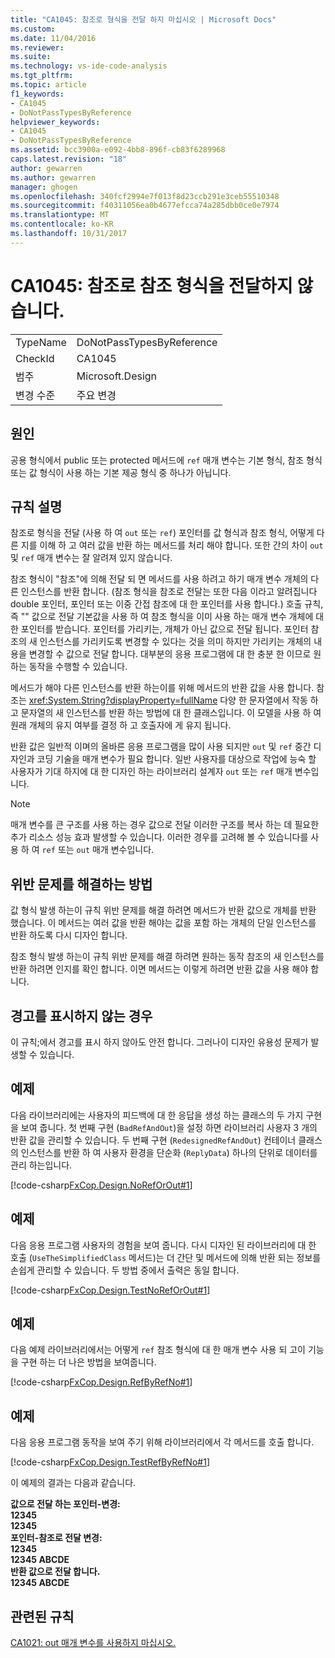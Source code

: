 ```yaml
---
title: "CA1045: 참조로 형식을 전달 하지 마십시오 | Microsoft Docs"
ms.custom: 
ms.date: 11/04/2016
ms.reviewer: 
ms.suite: 
ms.technology: vs-ide-code-analysis
ms.tgt_pltfrm: 
ms.topic: article
f1_keywords:
- CA1045
- DoNotPassTypesByReference
helpviewer_keywords:
- CA1045
- DoNotPassTypesByReference
ms.assetid: bcc3900a-e092-4bb8-896f-cb83f6289968
caps.latest.revision: "18"
author: gewarren
ms.author: gewarren
manager: ghogen
ms.openlocfilehash: 340fcf2994e7f013f8d23ccb291e3ceb55510348
ms.sourcegitcommit: f40311056ea0b4677efcca74a285dbb0ce0e7974
ms.translationtype: MT
ms.contentlocale: ko-KR
ms.lasthandoff: 10/31/2017
---
```

# <a name="ca1045-do-not-pass-types-by-reference"></a>CA1045: 참조로 참조 형식을 전달하지 않습니다.
|||  
|-|-|  
|TypeName|DoNotPassTypesByReference|  
|CheckId|CA1045|  
|범주|Microsoft.Design|  
|변경 수준|주요 변경|  
  
## <a name="cause"></a>원인  
 공용 형식에서 public 또는 protected 메서드에 `ref` 매개 변수는 기본 형식, 참조 형식 또는 값 형식이 사용 하는 기본 제공 형식 중 하나가 아닙니다.  
  
## <a name="rule-description"></a>규칙 설명  
 참조로 형식을 전달 (사용 하 여 `out` 또는 `ref`) 포인터를 값 형식과 참조 형식, 어떻게 다른 지를 이해 하 고 여러 값을 반환 하는 메서드를 처리 해야 합니다. 또한 간의 차이 `out` 및 `ref` 매개 변수는 잘 알려져 있지 않습니다.  
  
 참조 형식이 "참조"에 의해 전달 되 면 메서드를 사용 하려고 하기 매개 변수 개체의 다른 인스턴스를 반환 합니다. (참조 형식을 참조로 전달는 또한 다음 이라고 알려집니다 double 포인터, 포인터 또는 이중 간접 참조에 대 한 포인터를 사용 합니다.) 호출 규칙, 즉 "" 값으로 전달 기본값을 사용 하 여 참조 형식을 이미 사용 하는 매개 변수 개체에 대 한 포인터를 받습니다. 포인터를 가리키는, 개체가 아닌 값으로 전달 됩니다. 포인터 참조의 새 인스턴스를 가리키도록 변경할 수 있다는 것을 의미 하지만 가리키는 개체의 내용을 변경할 수 값으로 전달 합니다. 대부분의 응용 프로그램에 대 한 충분 한 이므로 원하는 동작을 수행할 수 있습니다.  
  
 메서드가 해야 다른 인스턴스를 반환 하는이를 위해 메서드의 반환 값을 사용 합니다. 참조는 <xref:System.String?displayProperty=fullName> 다양 한 문자열에서 작동 하 고 문자열의 새 인스턴스를 반환 하는 방법에 대 한 클래스입니다. 이 모델을 사용 하 여 원래 개체의 유지 여부를 결정 하 고 호출자에 게 유지 됩니다.  
  
 반환 값은 일반적 이며의 올바른 응용 프로그램을 많이 사용 되지만 `out` 및 `ref` 중간 디자인과 코딩 기술을 매개 변수가 필요 합니다. 일반 사용자를 대상으로 작업에 능숙 할 사용자가 기대 하지에 대 한 디자인 하는 라이브러리 설계자 `out` 또는 `ref` 매개 변수입니다.  
  
> [!NOTE]
>  매개 변수를 큰 구조를 사용 하는 경우 값으로 전달 이러한 구조를 복사 하는 데 필요한 추가 리소스 성능 효과 발생할 수 있습니다. 이러한 경우를 고려해 볼 수 있습니다를 사용 하 여 `ref` 또는 `out` 매개 변수입니다.  
  
## <a name="how-to-fix-violations"></a>위반 문제를 해결하는 방법  
 값 형식 발생 하는이 규칙 위반 문제를 해결 하려면 메서드가 반환 값으로 개체를 반환 했습니다. 이 메서드는 여러 값을 반환 해야는 값을 포함 하는 개체의 단일 인스턴스를 반환 하도록 다시 디자인 합니다.  
  
 참조 형식 발생 하는이 규칙 위반 문제를 해결 하려면 원하는 동작 참조의 새 인스턴스를 반환 하려면 인지를 확인 합니다. 이면 메서드는 이렇게 하려면 반환 값을 사용 해야 합니다.  
  
## <a name="when-to-suppress-warnings"></a>경고를 표시하지 않는 경우  
 이 규칙;에서 경고를 표시 하지 않아도 안전 합니다. 그러나이 디자인 유용성 문제가 발생할 수 있습니다.  
  
## <a name="example"></a>예제  
 다음 라이브러리에는 사용자의 피드백에 대 한 응답을 생성 하는 클래스의 두 가지 구현을 보여 줍니다. 첫 번째 구현 (`BadRefAndOut`)을 설정 하면 라이브러리 사용자 3 개의 반환 값을 관리할 수 있습니다. 두 번째 구현 (`RedesignedRefAndOut`) 컨테이너 클래스의 인스턴스를 반환 하 여 사용자 환경을 단순화 (`ReplyData`) 하나의 단위로 데이터를 관리 하는입니다.  
  
 [!code-csharp[FxCop.Design.NoRefOrOut#1](../code-quality/codesnippet/CSharp/ca1045-do-not-pass-types-by-reference_1.cs)]  
  
## <a name="example"></a>예제  
 다음 응용 프로그램 사용자의 경험을 보여 줍니다. 다시 디자인 된 라이브러리에 대 한 호출 (`UseTheSimplifiedClass` 메서드)는 더 간단 및 메서드에 의해 반환 되는 정보를 손쉽게 관리할 수 있습니다. 두 방법 중에서 출력은 동일 합니다.  
  
 [!code-csharp[FxCop.Design.TestNoRefOrOut#1](../code-quality/codesnippet/CSharp/ca1045-do-not-pass-types-by-reference_2.cs)]  
  
## <a name="example"></a>예제  
 다음 예제 라이브러리에서는 어떻게 `ref` 참조 형식에 대 한 매개 변수 사용 되 고이 기능을 구현 하는 더 나은 방법을 보여줍니다.  
  
 [!code-csharp[FxCop.Design.RefByRefNo#1](../code-quality/codesnippet/CSharp/ca1045-do-not-pass-types-by-reference_3.cs)]  
  
## <a name="example"></a>예제  
 다음 응용 프로그램 동작을 보여 주기 위해 라이브러리에서 각 메서드를 호출 합니다.  
  
 [!code-csharp[FxCop.Design.TestRefByRefNo#1](../code-quality/codesnippet/CSharp/ca1045-do-not-pass-types-by-reference_4.cs)]  
  
 이 예제의 결과는 다음과 같습니다.  
  
 **값으로 전달 하는 포인터-변경:**  
**12345**  
**12345**  
**포인터-참조로 전달 변경:**  
**12345**  
**12345 ABCDE**  
**반환 값으로 전달 합니다.**  
**12345 ABCDE**   
## <a name="related-rules"></a>관련된 규칙  
 [CA1021: out 매개 변수를 사용하지 마십시오.](../code-quality/ca1021-avoid-out-parameters.md)